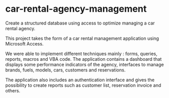 # car-rental-agency-management
Create a structured database using access to optimize managing a car rental agency.

This project takes the form of a car rental management application using Microsoft Access. 

We were able to implement different techniques mainly : forms, queries, reports, macros and VBA code. The application contains a dashboard that displays some performance indicators of the agency, interfaces to manage brands, fuels, models, cars, customers and reservations. 

The application also includes an authentication interface and gives the possibility to create reports such as customer list, reservation invoice and others.
